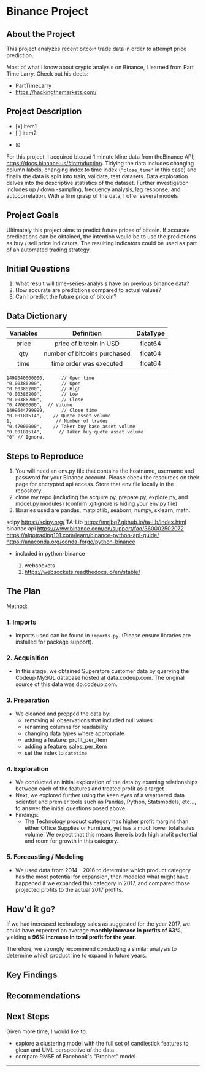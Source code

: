 # Binance Project

## About the Project

This project analyzes recent bitcoin trade data in order to attempt price prediction.

Most of what I know about crypto analysis on Binance, I learned from Part Time Larry. Check out his deets:

- PartTimeLarry
- <https://hackingthemarkets.com/>

## Project Description

<ul><li>[x] item1</li><li>[ ] item2</li></ul>

- [X] 

For this project, I acquired btcusd 1 minute kline data from theBinance API; <https://docs.binance.us/#introduction>. Tidying the data includes changing column labels, changing index to time index (`'close_time'` in this case) and finally the data is split into train, validate, test datasets. Data exploration delves into the descriptive statistics of the dataset. Further investigation includes up / down -sampling, frequency analysis, lag response, and autocorrelation. With a firm grasp of the data, I offer several models


## Project Goals

Ultimately this project aims to predict future prices of bitcoin. If accurate predications can be obtained, the intention would be to use the predictions as buy / sell price indicators. The resulting indicators could be used as part of an automated trading strategy.

## Initial Questions

1. What result will time-series-analysis have on previous binance data?
1. How accurate are predictions compared to actual values?
1. Can I predict the future price of bitcoin?

## Data Dictionary

|  Variables |Definition| DataType |
| :------:   | :------: | :------: |
| price | price of bitcoin in USD | float64 |
| qty | number of bitcoins purchased | float64 |
| time | time order was executed | float64 |

    1499040000000,      // Open time
    "0.00386200",       // Open
    "0.00386200",       // High
    "0.00386200",       // Low
    "0.00386200",       // Close
    "0.47000000",  // Volume
    1499644799999,      // Close time
    "0.00181514",    // Quote asset volume
    1,                // Number of trades
    "0.47000000",    // Taker buy base asset volume
    "0.00181514",      // Taker buy quote asset volume
    "0" // Ignore.

## Steps to Reproduce

1. You will need an env.py file that contains the hostname, username and password for your Binance account. Please check the resources on their page for encrypted api access. Store that env file locally in the repository.
2. clone my repo (including the acquire.py, prepare.py, explore.py, and model.py modules) (confirm .gitignore is hiding your env.py file)
3. libraries used are pandas, matplotlib, seaborn, numpy, sklearn, math.

scipy
<https://scipy.org/>
TA-Lib
<https://mrjbq7.github.io/ta-lib/index.html>
binance api
<https://www.binance.com/en/support/faq/360002502072>
<https://algotrading101.com/learn/binance-python-api-guide/>
<https://anaconda.org/conda-forge/python-binance>

- included in python-binance

    1. websockets
    1. <https://websockets.readthedocs.io/en/stable/>

## The Plan

Method:

### 1. Imports

- Imports used can be found in `imports.py`. (Please ensure libraries are installed for package support).

### 2. Acquisition

- In this stage, we obtained Superstore customer data by querying the Codeup MySQL database hosted at data.codeup.com. The original source of this data was db.codeup.com.

### 3. Preparation

- We cleaned and prepped the data by:
  - removing all observations that included null values
  - renaming columns for readability
  - changing data types where appropriate
  - adding a feature: profit_per_item
  - adding a feature: sales_per_item
  - set the index to `datetime`

### 4. Exploration

- We conducted an initial exploration of the data by examing relationships between each of the features and treated profit as a target
- Next, we explored further using the keen eyes of a weathered data scientist and premier tools such as Pandas, Python, Statsmodels, etc..., to answer the initial questions posed above.
- Findings:
  - The Technology product category has higher profit margins than either Office Supplies or Furniture, yet has a much lower total sales volume. We expect that this means there is both high profit potential and room for growth in this category.

### 5. Forecasting / Modeling

- We used data from 2014 - 2016 to determine which product category has the most potential for expansion, then modeled what might have happened if we expanded this category in 2017, and compared those projected profits to the actual 2017 profits.

## How'd it go?

If we had increased technology sales as suggested for the year 2017, we could have expected an average **monthly increase in profits of 63%**, yielding a **96% increase in total profit for the year**.

Therefore, we strongly recommend conducting a similar analysis to determine which product line to expand in future years.

## Key Findings

## Recommendations

## Next Steps

Given more time, I would like to:

- explore a clustering model with the full set of candlestick features to glean and UML perspective of the data
- compare RMSE of Facebook's "Prophet" model

---
